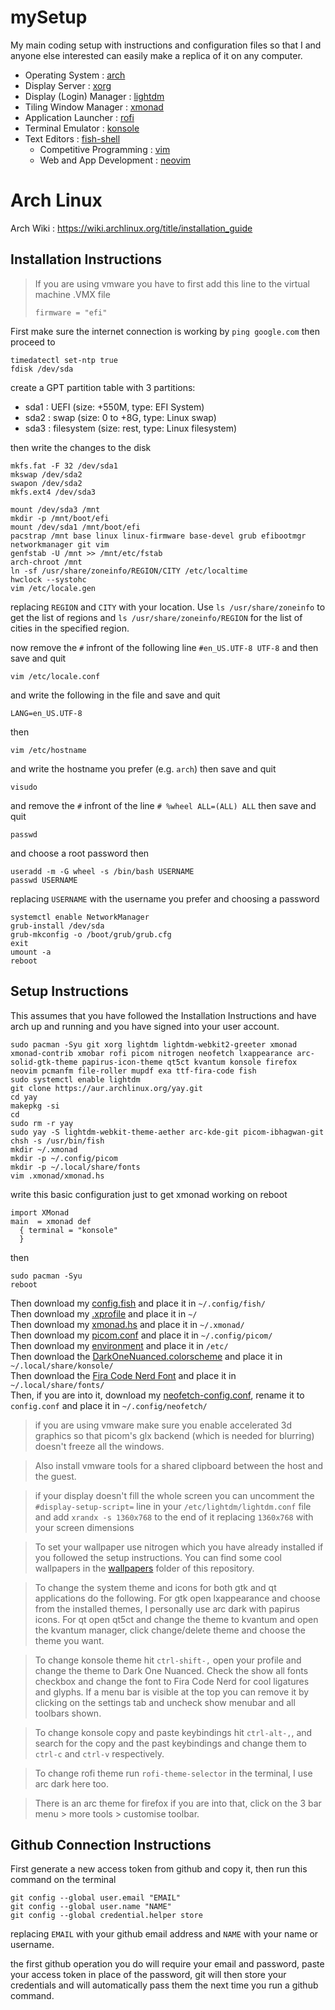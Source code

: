 # mySetup

My main coding setup with instructions and configuration files so that I and anyone else interested can easily make a replica of it on any computer.

- Operating System : [arch](./arch/)
- Display Server : [xorg](./xorg/)
- Display (Login) Manager : [lightdm](./lightdm/)
- Tiling Window Manager : [xmonad](./xmonad/)
- Application Launcher : [rofi]()
- Terminal Emulator : [konsole]()
- Text Editors : [fish-shell]()
  - Competitive Programming : [vim](./cpvim/)
  - Web and App Development : [neovim](./neovim/)

# Arch Linux

Arch Wiki : https://wiki.archlinux.org/title/installation_guide

## Installation Instructions

> If you are using vmware you have to first add this line to the virtual machine .VMX file
>
> ```
> firmware = "efi"
> ```

First make sure the internet connection is working by `ping google.com` then proceed to

```
timedatectl set-ntp true
fdisk /dev/sda
```

create a GPT partition table with 3 partitions:
  - sda1 : UEFI (size: +550M, type: EFI System)
  - sda2 : swap (size: 0 to +8G, type: Linux swap)
  - sda3 : filesystem (size: rest, type: Linux filesystem)

then write the changes to the disk

```
mkfs.fat -F 32 /dev/sda1
mkswap /dev/sda2
swapon /dev/sda2
mkfs.ext4 /dev/sda3

mount /dev/sda3 /mnt
mkdir -p /mnt/boot/efi
mount /dev/sda1 /mnt/boot/efi
pacstrap /mnt base linux linux-firmware base-devel grub efibootmgr networkmanager git vim 
genfstab -U /mnt >> /mnt/etc/fstab
arch-chroot /mnt
ln -sf /usr/share/zoneinfo/REGION/CITY /etc/localtime
hwclock --systohc
vim /etc/locale.gen
```

replacing `REGION` and `CITY` with your location. Use `ls /usr/share/zoneinfo` to get the list of regions and `ls /usr/share/zoneinfo/REGION` for the list of cities in the specified region.

now remove the `#` infront of the following line `#en_US.UTF-8 UTF-8` and then save and quit

```
vim /etc/locale.conf
```

and write the following in the file and save and quit

```
LANG=en_US.UTF-8
```

then

```
vim /etc/hostname
```

and write the hostname you prefer (e.g. `arch`) then save and quit

```
visudo
```

and remove the `#` infront of the line `# %wheel ALL=(ALL) ALL` then save and quit

```
passwd
```

and choose a root password then

```
useradd -m -G wheel -s /bin/bash USERNAME
passwd USERNAME
```

replacing `USERNAME` with the username you prefer and choosing a password

```
systemctl enable NetworkManager
grub-install /dev/sda
grub-mkconfig -o /boot/grub/grub.cfg
exit
umount -a
reboot
```

## Setup Instructions

This assumes that you have followed the Installation Instructions and have arch up and running and you have signed into your user account.

```
sudo pacman -Syu git xorg lightdm lightdm-webkit2-greeter xmonad xmonad-contrib xmobar rofi picom nitrogen neofetch lxappearance arc-solid-gtk-theme papirus-icon-theme qt5ct kvantum konsole firefox neovim pcmanfm file-roller mupdf exa ttf-fira-code fish
sudo systemctl enable lightdm
git clone https://aur.archlinux.org/yay.git
cd yay
makepkg -si
cd
sudo rm -r yay
sudo yay -S lightdm-webkit-theme-aether arc-kde-git picom-ibhagwan-git
chsh -s /usr/bin/fish
mkdir ~/.xmonad
mkdir -p ~/.config/picom
mkdir -p ~/.local/share/fonts
vim .xmonad/xmonad.hs
```

write this basic configuration just to get xmonad working on reboot

```
import XMonad
main  = xmonad def
  { terminal = "konsole"
  }
```

then

```
sudo pacman -Syu
reboot
```

Then download my [config.fish](./configs/config.fish) and place it in `~/.config/fish/`			<br />
Then download my [.xprofile](./configs/.xprofile) and place it in `~/`			<br />
Then download my [xmonad.hs](./configs/xmonad.hs) and place it in `~/.xmonad/`		<br />
Then download my [picom.conf](./configs/picom.conf) and place it in `~/.config/picom/`	<br />
Then download my [environment](./configs/environment) and place it in `/etc/`		<br />
Then download the [DarkOneNuanced.colorscheme](./colorschemes/DarkOneNuanced.colorscheme) and place it in `~/.local/share/konsole/`		<br />
Then download the [Fira Code Nerd Font](./fonts/FiraCodeRegularNerdFontComplete.ttf) and place it in `~/.local/share/fonts/`		<br />
Then, if you are into it, download my [neofetch-config.conf](./configs/neofetch-config.conf), rename it to `config.conf` and place it in `~/.config/neofetch/`		<br />

> if you are using vmware make sure you enable accelerated 3d graphics so that picom's glx backend (which is needed for blurring) doesn't freeze all the windows.

> Also install vmware tools for a shared clipboard between the host and the guest.

> if your display doesn't fill the whole screen you can uncomment the `#display-setup-script=` line in your `/etc/lightdm/lightdm.conf` file and add `xrandx -s 1360x768` to the end of it replacing `1360x768` with your screen dimensions

> To set your wallpaper use nitrogen which you have already installed if you followed the setup instructions. You can find some cool wallpapers in the [wallpapers](./wallpapers) folder of this repository.

> To change the system theme and icons for both gtk and qt applications do the following. For gtk open lxappearance and choose from the installed themes, I personally use arc dark with papirus icons. For qt open qt5ct and change the theme to kvantum and open the kvantum manager, click change/delete theme and choose the theme you want.

> To change konsole theme hit `ctrl-shift-,` open your profile and change the theme to Dark One Nuanced. Check the show all fonts checkbox and change the font to Fira Code Nerd for cool ligatures and glyphs. If a menu bar is visible at the top you can remove it by clicking on the settings tab and uncheck show menubar and all toolbars shown. 

> To change konsole copy and paste keybindings hit `ctrl-alt-,`, and search for the copy and the past keybindings and change them to `ctrl-c` and `ctrl-v` respectively.

> To change rofi theme run `rofi-theme-selector` in the terminal, I use arc dark here too.

> There is an arc theme for firefox if you are into that, click on the 3 bar menu > more tools > customise toolbar.

## Github Connection Instructions

First generate a new access token from github and copy it, then run this command on the terminal

```
git config --global user.email "EMAIL"
git config --global user.name "NAME"
git config --global credential.helper store
```

replacing `EMAIL` with your github email address and `NAME` with your name or username.

the first github operation you do will require your email and password, paste your access token in place of the password, git will then store your credentials and will automatically pass them the next time you run a github command.
